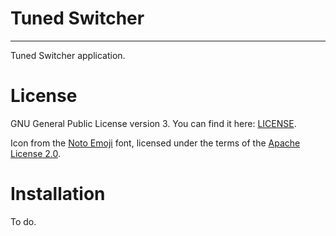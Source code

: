# Tuned Switcher
---

Tuned Switcher application.

# License
GNU General Public License version 3. You can find it here: [LICENSE](LICENSE).

Icon from the [Noto Emoji](https://github.com/googlefonts/noto-emoji) font, licensed under the terms of the [Apache License 2.0](https://github.com/googlefonts/noto-emoji/blob/main/LICENSE).

# Installation

To do.

